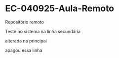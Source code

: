 # EC-040925-Aula-Remoto
Repositório remoto


Teste no sistema na linha secundária

alterada na principal

apagou essa linha
